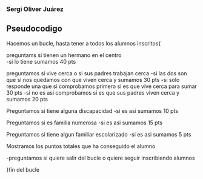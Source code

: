 ### Sergi Oliver Juárez

## Pseudocodigo

Hacemos un bucle, hasta tener a todos los alumnos inscritos{

preguntams si tienen un hermano en el centro  
-si lo tiene sumamos 40 pts
  
preguntamos si vive cerca o si sus padres trabajan cerca
-si las dos son que si nos quedamos con que viven cerca y sumamos 30 pts
-si solo responde una que si comprobamos primero si es que vive cerca para sumar 30 pts
-si no es asi comprobamos si es que sus padres viven cerca y sumamos 20 pts
  
Preguntamos si tiene alguna discapacidad
-si es asi sumamos 10 pts
  
Preguntamos si es familia numerosa
-si es asi sumamos 15 pts
  
Preguntamos si tiene algun familiar escolarizado
-si es asi sumamos 5 pts
  
Mostramos los puntos totales que ha conseguido el alumno
  
-preguntamos si quiere salir del bucle o quiere seguir inscribiendo alumnos
  
}fin del bucle
